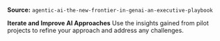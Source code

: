 **Source:** `agentic-ai-the-new-frontier-in-genai-an-executive-playbook`

**Iterate and Improve AI Approaches**
Use the insights gained from pilot projects to refine your approach and address any challenges.
